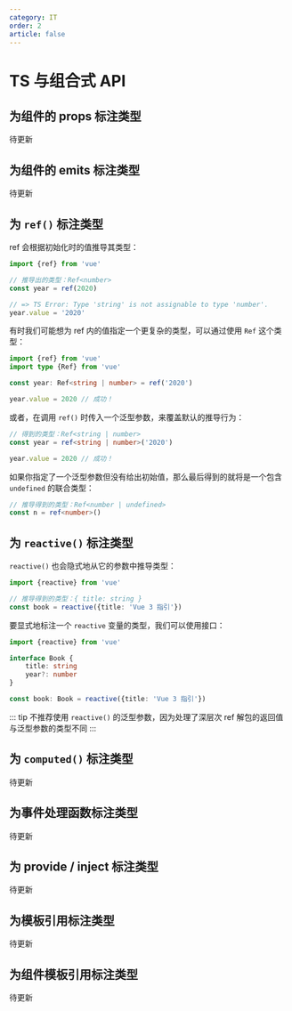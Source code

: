 ```yaml
---
category: IT
order: 2
article: false
---
```


# TS 与组合式 API

## 为组件的 props 标注类型

待更新

## 为组件的 emits 标注类型

待更新

## 为 `ref()` 标注类型

ref 会根据初始化时的值推导其类型：

```typescript
import {ref} from 'vue'

// 推导出的类型：Ref<number>
const year = ref(2020)

// => TS Error: Type 'string' is not assignable to type 'number'.
year.value = '2020'
```

有时我们可能想为 ref 内的值指定一个更复杂的类型，可以通过使用 `Ref` 这个类型：

```typescript
import {ref} from 'vue'
import type {Ref} from 'vue'

const year: Ref<string | number> = ref('2020')

year.value = 2020 // 成功！
```

或者，在调用 `ref()` 时传入一个泛型参数，来覆盖默认的推导行为：

```typescript
// 得到的类型：Ref<string | number>
const year = ref<string | number>('2020')

year.value = 2020 // 成功！
```

如果你指定了一个泛型参数但没有给出初始值，那么最后得到的就将是一个包含 `undefined` 的联合类型：

```typescript
// 推导得到的类型：Ref<number | undefined>
const n = ref<number>()
```

## 为 `reactive()` 标注类型

`reactive()` 也会隐式地从它的参数中推导类型：

```typescript
import {reactive} from 'vue'

// 推导得到的类型：{ title: string }
const book = reactive({title: 'Vue 3 指引'})
```

要显式地标注一个 `reactive` 变量的类型，我们可以使用接口：

```typescript
import {reactive} from 'vue'

interface Book {
    title: string
    year?: number
}

const book: Book = reactive({title: 'Vue 3 指引'})
```

::: tip
不推荐使用 `reactive()` 的泛型参数，因为处理了深层次 ref 解包的返回值与泛型参数的类型不同
:::

## 为 `computed()` 标注类型

待更新

## 为事件处理函数标注类型

待更新

## 为 provide / inject 标注类型

待更新

## 为模板引用标注类型

待更新

## 为组件模板引用标注类型

待更新